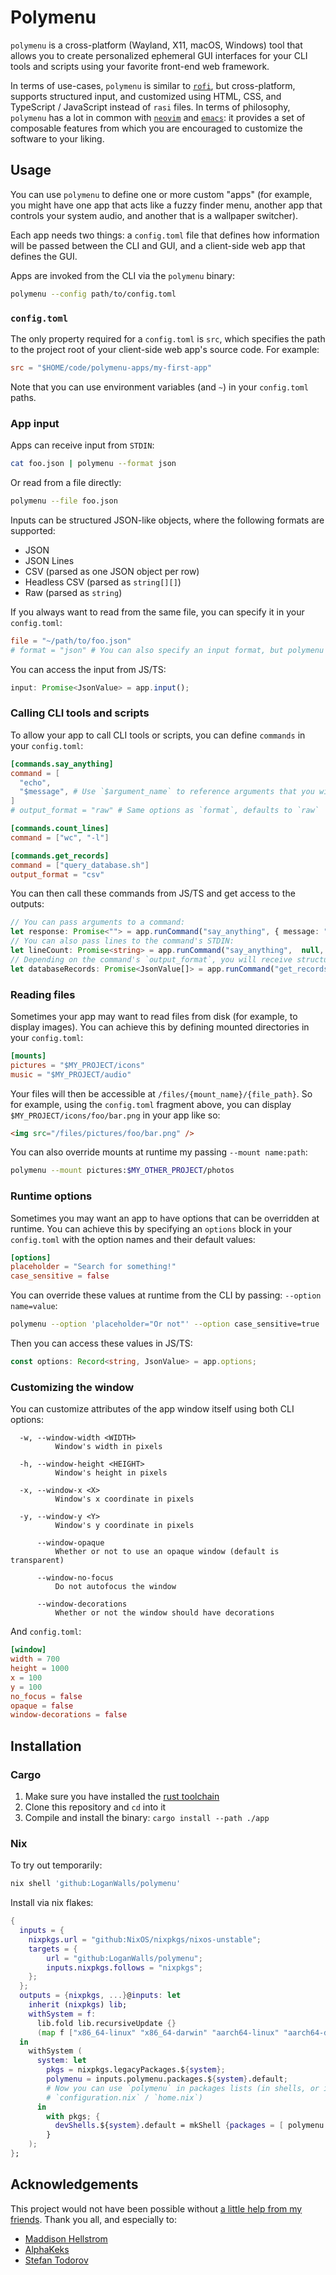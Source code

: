 # Polymenu
`polymenu` is a cross-platform (Wayland, X11, macOS, Windows) tool that allows you to
create personalized ephemeral GUI interfaces for your CLI tools and scripts
using your favorite front-end web framework.

In terms of use-cases, `polymenu` is similar to
[`rofi`](https://github.com/davatorium/rofi), but cross-platform, supports
structured input, and customized using HTML, CSS, and TypeScript / JavaScript
instead of `rasi` files. In terms of philosophy, `polymenu` has a lot in common
with [`neovim`](https://neovim.io/) and [`emacs`](https://www.gnu.org/software/emacs/emacs.html): 
it provides a set of composable features from which you are encouraged to 
customize the software to your liking.

<!-- Gallery screenshots here -->

## Usage
You can use `polymenu` to define one or more custom "apps" (for example, you
might have one app that acts like a fuzzy finder menu, another app that
controls your system audio, and another that is a wallpaper switcher).

Each app needs two things: a `config.toml` file that defines how information 
will be passed between the CLI and GUI, and a client-side web app that defines 
the GUI.

Apps are invoked from the CLI via the `polymenu` binary:

```sh
polymenu --config path/to/config.toml
```

### `config.toml`
The only property required for a `config.toml` is `src`, which specifies
the path to the project root of your client-side web app's source code.
For example:

```toml
src = "$HOME/code/polymenu-apps/my-first-app"
```

Note that you can use environment variables (and `~`) in your `config.toml`
paths.


### App input
Apps can receive input from `STDIN`:
```sh
cat foo.json | polymenu --format json
```

Or read from a file directly:
```sh
polymenu --file foo.json
```

Inputs can be structured JSON-like objects, where the following formats are
supported:
- JSON
- JSON Lines
- CSV (parsed as one JSON object per row)
- Headless CSV (parsed as `string[][]`)
- Raw (parsed as `string`)

If you always want to read from the same file, you can specify it in your
`config.toml`:
```toml
file = "~/path/to/foo.json"
# format = "json" # You can also specify an input format, but polymenu will infer it from the file's extension by default
```

You can access the input from JS/TS:

```ts
input: Promise<JsonValue> = app.input();
```

### Calling CLI tools and scripts
To allow your app to call CLI tools or scripts, you can define `commands` in
your `config.toml`:

```toml
[commands.say_anything]
command = [
  "echo",
  "$message", # Use `$argument_name` to reference arguments that you will pass from your app 
]
# output_format = "raw" # Same options as `format`, defaults to `raw`

[commands.count_lines]
command = ["wc", "-l"]

[commands.get_records]
command = ["query_database.sh"]
output_format = "csv"
```

You can then call these commands from JS/TS and get access to the outputs:
```ts
// You can pass arguments to a command:
let response: Promise<""> = app.runCommand("say_anything", { message: "Watermelon!" });
// You can also pass lines to the command's STDIN:
let lineCount: Promise<string> = app.runCommand("say_anything",  null, ["first_line", "second_line", "third_line"]);
// Depending on the command's `output_format`, you will receive structured data:
let databaseRecords: Promise<JsonValue[]> = app.runCommand("get_records");
```

### Reading files
Sometimes your app may want to read files from disk (for example, to 
display images). You can achieve this by defining mounted directories in
your `config.toml`:

```toml
[mounts]
pictures = "$MY_PROJECT/icons"
music = "$MY_PROJECT/audio"
```

Your files will then be accessible at `/files/{mount_name}/{file_path}`.
So for example, using the `config.toml` fragment above, you can display
`$MY_PROJECT/icons/foo/bar.png` in your app like so:

```html
<img src="/files/pictures/foo/bar.png" />
```

You can also override mounts at runtime my passing `--mount name:path`:
```sh
polymenu --mount pictures:$MY_OTHER_PROJECT/photos
```


### Runtime options
Sometimes you may want an app to have options that can be overridden at runtime.
You can achieve this by specifying an `options` block in your `config.toml` with
the option names and their default values:

```toml
[options]
placeholder = "Search for something!"
case_sensitive = false
```

You can override these values at runtime from the CLI by passing: `--option name=value`:
```sh
polymenu --option 'placeholder="Or not"' --option case_sensitive=true
```

Then you can access these values in JS/TS:
```ts
const options: Record<string, JsonValue> = app.options;
```

### Customizing the window
You can customize attributes of the app window itself using both
CLI options:
```
  -w, --window-width <WIDTH>
          Window's width in pixels

  -h, --window-height <HEIGHT>
          Window's height in pixels

  -x, --window-x <X>
          Window's x coordinate in pixels

  -y, --window-y <Y>
          Window's y coordinate in pixels

      --window-opaque
          Whether or not to use an opaque window (default is transparent)

      --window-no-focus
          Do not autofocus the window

      --window-decorations
          Whether or not the window should have decorations
```

And `config.toml`:

```toml
[window]
width = 700
height = 1000
x = 100
y = 100
no_focus = false
opaque = false
window-decorations = false
```

## Installation
### Cargo
1. Make sure you have installed the [rust toolchain](https://www.rust-lang.org/tools/install)
2. Clone this repository and `cd` into it
3. Compile and install the binary: `cargo install --path ./app`


### Nix
To try out temporarily:
```sh
nix shell 'github:LoganWalls/polymenu'
```

Install via nix flakes:
```nix
{
  inputs = {
    nixpkgs.url = "github:NixOS/nixpkgs/nixos-unstable";
    targets = {
        url = "github:LoganWalls/polymenu";
        inputs.nixpkgs.follows = "nixpkgs";
    };
  };
  outputs = {nixpkgs, ...}@inputs: let
    inherit (nixpkgs) lib;
    withSystem = f:
      lib.fold lib.recursiveUpdate {}
      (map f ["x86_64-linux" "x86_64-darwin" "aarch64-linux" "aarch64-darwin"]);
  in
    withSystem (
      system: let
        pkgs = nixpkgs.legacyPackages.${system};
        polymenu = inputs.polymenu.packages.${system}.default;
        # Now you can use `polymenu` in packages lists (in shells, or in your
        # `configuration.nix` / `home.nix`)
      in
        with pkgs; {
          devShells.${system}.default = mkShell {packages = [ polymenu ];};
        }
    );
};
```


## Acknowledgements
This project would not have been possible without [a little help from my
friends](https://www.youtube.com/watch?v=0C58ttB2-Qg). Thank you all, and
especially to:
- [Maddison Hellstrom](https://github.com/b0o)
- [AlphaKeks](https://github.com/AlphaKeks)
- [Stefan Todorov](https://github.com/coravacav)
